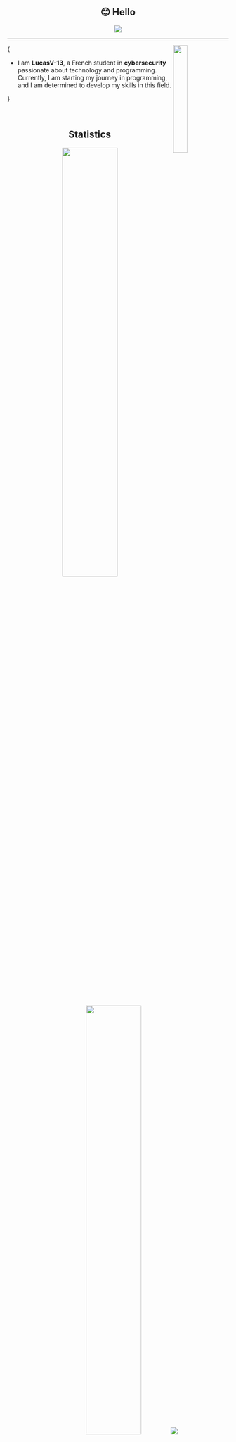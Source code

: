 <h2 align="center">😊 Hello</h2>

<p align="center">
    <img src="https://komarev.com/ghpvc/?username=LucasV-13&color=blue"/>
</p>

<hr/>

<img align='right' src='https://octodex.github.com/images/privateinvestocat.jpg' width='25%'>  

{

 

* I am **LucasV-13**, a French student in **cybersecurity** passionate about technology and programming. Currently, I am starting my journey in programming, and I am determined to develop my skills in this field.



}

<br/>

<h2 align="center">Statistics</h2>

<p align="center">
  <img height="50%" width="auto" src ="https://github-readme-stats.vercel.app/api?username=LucasV-13&show_icons=true&count_private=true&theme=material-palenight&hide_border=true&hide=issues,contribs&bg_color=00000000">
  <img height="50%" width="auto" src ="https://github-readme-stats.vercel.app/api/top-langs/?username=LucasV-13&layout=compact&hide_border=true&theme=material-palenight&bg_color=00000000&langs_count=6&hide=jupyter%20notebook,tex,css,php&exclude_repo=Pacman-AI">
    <img src ="https://github-readme-streak-stats.herokuapp.com?user=LucasV-13&theme=material-palenight&hide_border=true&background=FFFFFF00">
</p>


<br/>

<h2 align="center">My Skills</h2>

<h4 align="center">Programming languages</h4>

<p align="center">
<a href="https://github.com/search?q=user%3ALucasV-13+language%3Abash"><img alt="Bash" src="https://img.shields.io/badge/Bash-121011.svg?logo=gnu-bash&logoColor=white"></a>
<a href="https://github.com/search?q=user%3ALucasV-13+language%3Acss"><img alt="CSS" src="https://img.shields.io/badge/CSS-1572B6.svg?logo=css3&logoColor=white"></a>
<a href="https://github.com/search?q=user%3ALucasV-13+language%3Ahtml"><img alt="HTML" src="https://img.shields.io/badge/HTML-E34F26.svg?logo=html5&logoColor=white"></a>
<a href="https://github.com/search?q=user%3ALucasV-13+language%3Ajavascript"><img alt="JavaScript" src="https://img.shields.io/badge/JavaScript-F7DF1E.svg?logo=javascript&logoColor=black"></a>
<a href="https://github.com/search?q=user%3ALucasV-13+language%3Ajavascript"><img alt="Node.js" src="https://img.shields.io/badge/Node.js-43853D.svg?logo=node.js&logoColor=white"></a>
<a href="https://github.com/search?q=user%3ALucasV-13+language%3Apython"><img alt="Python" src="https://img.shields.io/badge/Python-14354C.svg?logo=python&logoColor=white"></a>
<a href="https://github.com/search?q=user%3ALucasV-13+language%3Asql"><img alt="SQL" src="https://custom-icon-badges.demolab.com/badge/SQL-025E8C.svg?logo=database&logoColor=white"></a>
</p>

<h4 align="center">Software</h4>

<p align="center">
<a href="#"><img alt="Debian" src="https://img.shields.io/badge/Debian-A81D33.svg?logo=debian&logoColor=white"></a>
<a href="#"><img alt="Notion" src="https://img.shields.io/badge/Notion-010101.svg?logo=notion&logoColor=white"></a>
<a href="#"><img alt="OBS Studio" src="https://img.shields.io/badge/-OBS-302E31?logo=obs-studio&logoColor=white"></a>
<a href="#"><img alt="Ubuntu" src="https://img.shields.io/badge/Ubuntu-E95420.svg?logo=ubuntu&logoColor=white"></a>
<a href="#"><img alt="Visual Studio Code" src="https://img.shields.io/badge/Visual%20Studio%20Code-0078d7.svg?logo=visual-studio-code&logoColor=white"></a>
<a hreft="#"><img alt="Visual Studio" src="https://custom-icon-badges.demolab.com/badge/Visual%20Studio-5C2D91.svg?&logo=visual-studio&logoColor=white"></a>
</p>

<h4 align="center">Cloud and Providers</h4>

<p align="center">
<a href="#"><img alt="MariaDB" src="https://img.shields.io/badge/MariaDB-003545.svg?logo=mariadb&logoColor=white"></a>
<a href="#"><img alt="MySQL" src="https://img.shields.io/badge/MySQL-00f.svg?logo=mysql&logoColor=white"></a>
</p>

<br/>
